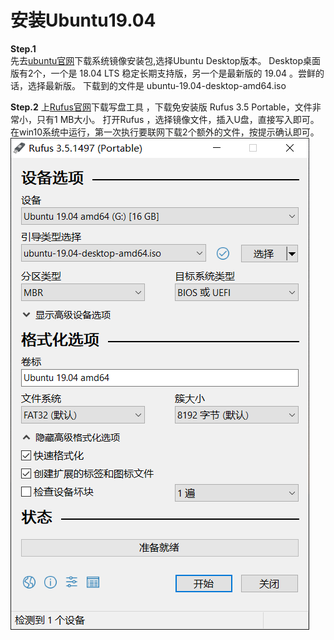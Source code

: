 # 安装Ubuntu19.04

**Step.1**   
先去[ubuntu官网](https://ubuntu.com/#download)下载系统镜像安装包,选择Ubuntu Desktop版本。
Desktop桌面版有2个，一个是 18.04 LTS 稳定长期支持版，另一个是最新版的 19.04 。尝鲜的话，选择最新版。
下载到的文件是 ubuntu-19.04-desktop-amd64.iso

**Step.2** 
上[Rufus官网](https://rufus.ie/)下载写盘工具 ，下载免安装版 Rufus 3.5 Portable，文件非常小，只有1 MB大小。
打开Rufus ，选择镜像文件，插入U盘，直接写入即可。  
在win10系统中运行，第一次执行要联网下载2个额外的文件，按提示确认即可。
![Rufus3.5界面](Rufus3.5.1497.png)
